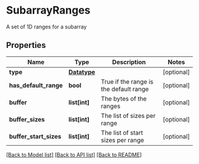 # SubarrayRanges

A set of 1D ranges for a subarray
## Properties
Name | Type | Description | Notes
------------ | ------------- | ------------- | -------------
**type** | [**Datatype**](Datatype.md) |  | [optional] 
**has_default_range** | **bool** | True if the range is the default range | [optional] 
**buffer** | **list[int]** | The bytes of the ranges | [optional] 
**buffer_sizes** | **list[int]** | The list of sizes per range | [optional] 
**buffer_start_sizes** | **list[int]** | The list of start sizes per range | [optional] 

[[Back to Model list]](../README.md#documentation-for-models) [[Back to API list]](../README.md#documentation-for-api-endpoints) [[Back to README]](../README.md)


